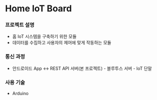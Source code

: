 # Home IoT Board

### 프로젝트 설명
* 홈 IoT 시스템을 구축하기 위한 모듈
* 데이터를 수집하고 사용자의 제어에 맞게 작동하는 모듈


### 통신 과정
* 안드로이드 App <-> REST API 서버(본 프로젝트) - 블루투스 서버 - IoT 단말

### 사용 기술
* Arduino